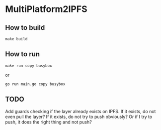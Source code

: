 # MultiPlatform2IPFS

## How to build

`make build`

## How to run

`make run copy busybox`

or

`go run main.go copy busybox`

## TODO

Add guards checking if the layer already exists on IPFS.
If it exists, do not even pull the layer?
If it exists, do not try to push obviously? Or if I try to push, it does the right thing and not push?
